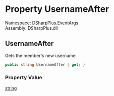 # Property UsernameAfter

Namespace: [DSharpPlus.EventArgs](DSharpPlus.EventArgs.md)  
Assembly: DSharpPlus.dll

## <a id="DSharpPlus_EventArgs_GuildMemberUpdateEventArgs_UsernameAfter"></a>UsernameAfter

Gets the member's new username.

```csharp
public string UsernameAfter { get; }
```

### Property Value

[string](https://learn.microsoft.com/dotnet/api/system.string)

